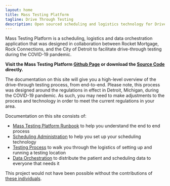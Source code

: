 ```yaml
---
layout: home
title: Mass Testing Platform
tagline: Drive Through Testing
description: Open sourced scheduling and logistics technology for Drive Through Testing
---
```


Mass Testing Platform is a scheduling, logistics and data orchestration application that was designed in collaboration between Rocket Mortgage, Rock Connections, and the City of Detroit to facilitate drive-through testing during the COVID-19 pandemic.

**Visit the Mass Testing Platform [Github Page](https://github.com/QuickenLoans/MassTestingPlatform) or download the [Source Code](https://github.com/QuickenLoans/MassTestingPlatform/archive/master.zip) directly.**

The documentation on this site will give you a high-level overview of the drive-through testing process, from end-to-end. Please note, this process was designed around the regulations in effect in Detroit, Michigan, during the COVID-19 pandemic. As such, you may need to make adjustments to the process and technology in order to meet the current regulations in your area.

Documentation on this site consists of:

- [Mass Testing Platform Runbook](./mtp-runbook) to help you understand the end to end process
- [Scheduling Administration](./scheduling-runbook) to help you set up your scheduling technology
- [Testing Process](./testing-runbook) to walk you through the logistics of setting up and running a testing location
- [Data Orchestration](./data-runbook) to distribute the patient and scheduling data to everyone that needs it

This project would not have been possible without the contributions of [these individuals](./contributors).
